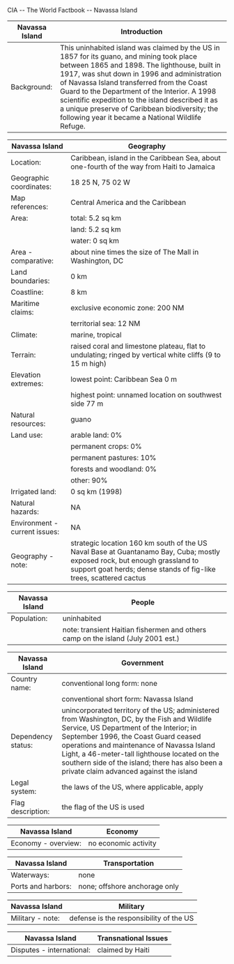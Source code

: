 CIA -- The World Factbook -- Navassa Island

| Navassa Island | Introduction |
| --- | --- |
| Background: | This uninhabited island was claimed by the US in 1857 for its guano, and mining took place between 1865 and 1898. The lighthouse, built in 1917, was shut down in 1996 and administration of Navassa Island transferred from the Coast Guard to the Department of the Interior. A 1998 scientific expedition to the island described it as a unique preserve of Caribbean biodiversity; the following year it became a National Wildlife Refuge. |

| Navassa Island | Geography |
| --- | --- |
| Location: | Caribbean, island in the Caribbean Sea, about one-fourth of the way from Haiti to Jamaica |
| Geographic coordinates: | 18 25 N, 75 02 W |
| Map references: | Central America and the Caribbean |
| Area: | total: 5.2 sq km |
| | land: 5.2 sq km |
| | water: 0 sq km |
| Area - comparative: | about nine times the size of The Mall in Washington, DC |
| Land boundaries: | 0 km |
| Coastline: | 8 km |
| Maritime claims: | exclusive economic zone: 200 NM |
| | territorial sea: 12 NM |
| Climate: | marine, tropical |
| Terrain: | raised coral and limestone plateau, flat to undulating; ringed by vertical white cliffs (9 to 15 m high) |
| Elevation extremes: | lowest point: Caribbean Sea 0 m |
| | highest point: unnamed location on southwest side 77 m |
| Natural resources: | guano |
| Land use: | arable land: 0% |
| | permanent crops: 0% |
| | permanent pastures: 10% |
| | forests and woodland: 0% |
| | other: 90% |
| Irrigated land: | 0 sq km (1998) |
| Natural hazards: | NA |
| Environment - current issues: | NA |
| Geography - note: | strategic location 160 km south of the US Naval Base at Guantanamo Bay, Cuba; mostly exposed rock, but enough grassland to support goat herds; dense stands of fig-like trees, scattered cactus |

| Navassa Island | People |
| --- | --- |
| Population: | uninhabited |
| | note: transient Haitian fishermen and others camp on the island (July 2001 est.) |

| Navassa Island | Government |
| --- | --- |
| Country name: | conventional long form: none |
| | conventional short form: Navassa Island |
| Dependency status: | unincorporated territory of the US; administered from Washington, DC, by the Fish and Wildlife Service, US Department of the Interior; in September 1996, the Coast Guard ceased operations and maintenance of Navassa Island Light, a 46-meter-tall lighthouse located on the southern side of the island; there has also been a private claim advanced against the island |
| Legal system: | the laws of the US, where applicable, apply |
| Flag description: | the flag of the US is used |

| Navassa Island | Economy |
| --- | --- |
| Economy - overview: | no economic activity |

| Navassa Island | Transportation |
| --- | --- |
| Waterways: | none |
| Ports and harbors: | none; offshore anchorage only |

| Navassa Island | Military |
| --- | --- |
| Military - note: | defense is the responsibility of the US |

| Navassa Island | Transnational Issues |
| --- | --- |
| Disputes - international: | claimed by Haiti |

